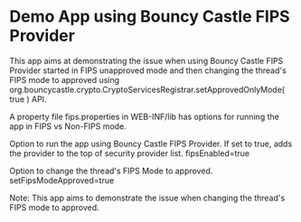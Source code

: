 # Demo App using Bouncy Castle FIPS Provider

This app aims at demonstrating the issue when using Bouncy Castle FIPS Provider started in FIPS unapproved mode and then changing the thread's FIPS mode to approved using org.bouncycastle.crypto.CryptoServicesRegistrar.setApprovedOnlyMode( true ) API.


A property file fips.properties in WEB-INF/lib has options for running the app in FIPS vs Non-FIPS mode.

Option to run the app using Bouncy Castle FIPS Provider. If set to true, adds the provider to the top of security provider list. 
fipsEnabled=true

Option to change the thread's FIPS Mode to approved.  
setFipsModeApproved=true 

Note: This app aims to demonstrate the issue when changing the thread's FIPS mode to approved.
